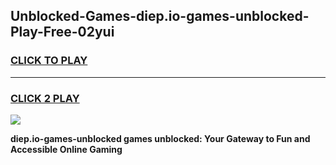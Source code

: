 
## Unblocked-Games-diep.io-games-unblocked-Play-Free-02yui
<h3>
<a href="https://premium76.site?title=diep.io-games-unblocked&ref=20A">CLICK TO PLAY</a></h3>
<hr>

<h3>
<a href="https://premium76.site?title=diep.io-games-unblocked&ref=20A">CLICK 2 PLAY</a>
  
</h3>

<a href="https://premium76.site?title=diep.io-games-unblocked&ref=20A"><img src="https://clearcache.store/games.png"></a>


**diep.io-games-unblocked games unblocked: Your Gateway to Fun and Accessible Online Gaming**

